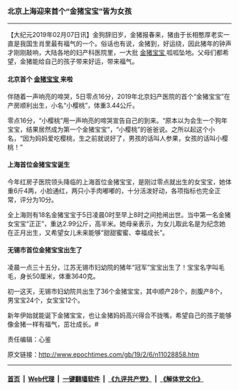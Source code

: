 ### 北京上海迎来首个“金猪宝宝”皆为女孩
------------------------

<p>
 【大纪元2019年02月07日讯】金狗辞旧岁，金猪报春来，猪由于长相憨厚老实一直是我国生肖里最有福气的一个。俗话也有说，金猪到，好运绕，因此猪年的钟声才刚刚敲响，大陆各地的妇产科医院里，一大批
 <a href="http://www.epochtimes.com/gb/tag/%E9%87%91%E7%8C%AA%E5%AE%9D%E5%AE%9D.html">
  金猪宝宝
 </a>
 呱呱坠地。父母们都希望，金猪能给自己的孩子带来好运，带来福气。
</p>
<h4>
 北京首个
 <a href="http://www.epochtimes.com/gb/tag/%E9%87%91%E7%8C%AA%E5%AE%9D%E5%AE%9D.html">
  金猪宝宝
 </a>
 来啦
</h4>
<p>
 伴随着一声响亮的啼哭，5日零点16分，2019年北京妇产医院的首个“金猪宝宝”在产房顺利出生，小名“小樱桃”，体重3.44公斤。
</p>
<p>
 零点16分，“小樱桃”用一声响亮的啼哭宣告自己的到来。“原本以为会生一个狗年宝宝，结果居然成为第一个金猪宝宝”，“小樱桃”的爸爸说。之所以起这个小名，“因为妈妈爱吃樱桃，生之前就说好了，男孩的话叫人参果，女孩的话叫小樱桃！”
</p>
<h4>
 上海首位金猪宝宝诞生
</h4>
<p>
 今年红房子医院领头降临的上海首位金猪宝宝，是刚过零点就出生的女宝宝，她体重6斤4两，小脸通红，两只小手肉嘟嘟的，十分活泼好动，各项指标也完全正常，评分为10分。
</p>
<p>
 全上海则有18名金猪宝宝于5日凌晨0时至早上8时之间抢闸出世。当中第一名金猪女宝宝“正正”，重达2.99公斤，高半米。她母亲表示，为女儿取此名是为纪念她在正月出生，又希望女儿未来能够“甜甜蜜蜜、幸福成长”。
</p>
<h4>
 无锡市首位金猪宝宝出生了
</h4>
<p>
 凌晨一点三十五分，江苏无锡市妇幼院的猪年“冠军”宝宝出生了！宝宝名字叫毛毛，身长50厘米，体重3640克。
</p>
<p>
 初一这天，无锡市妇幼院共出生了36个金猪宝宝，其中顺产28个，剖腹产8个，男宝宝24个，女宝宝12个。
</p>
<p>
 新年伊始就能诞下金猪宝宝，也让金猪妈妈高兴得合不拢嘴，希望自己的孩子能够像金猪一样有福气，茁壮成长。#
</p>
<p>
 责任编辑：心鉴
</p>

原文链接：http://www.epochtimes.com/gb/19/2/6/n11028858.htm


------------------------
#### [首页](https://github.com/gfw-breaker/banned-news/blob/master/README.md) &nbsp;|&nbsp; [Web代理](https://github.com/labour-camp/helloworld) &nbsp;|&nbsp; [一键翻墙软件](https://github.com/gfw-breaker/nogfw/blob/master/README.md) &nbsp;|&nbsp; [《九评共产党》](https://github.com/gfw-breaker/9ping.md/blob/master/README.md#九评之一评共产党是什么) &nbsp;|&nbsp; [《解体党文化》](https://github.com/gfw-breaker/jtdwh.md/blob/master/README.md#绪论)


